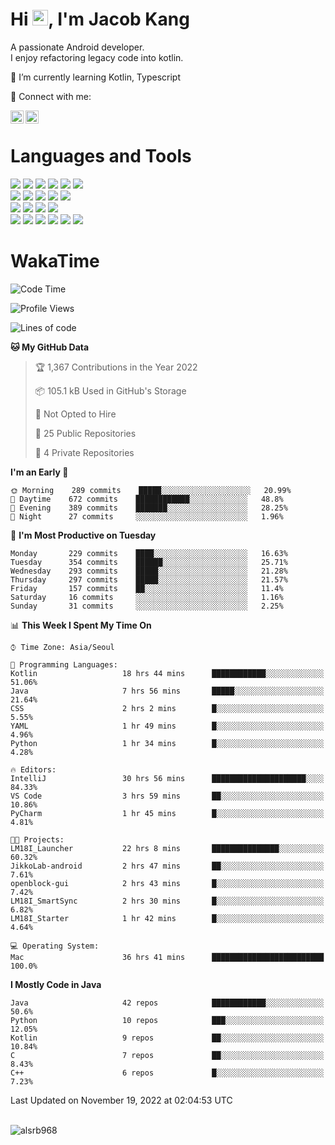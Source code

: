 # Hi <img src="https://media.giphy.com/media/hvRJCLFzcasrR4ia7z/giphy.gif" width="25px">, I'm Jacob Kang
A passionate Android developer.
</br>
I enjoy refactoring legacy code into kotlin.

🌱 I’m currently learning Kotlin, Typescript

🤝 Connect with me:

<a href="https://www.linkedin.com/in/minkyu-kang-b7477b1b2/"><img align="left" src="https://raw.githubusercontent.com/yushi1007/yushi1007/main/images/linkedin.svg" alt="Minkyu Kang | LinkedIn" width="21px"/></a>
<a href="https://www.instagram.com/_jacob_kang/"><img align="left" src="https://raw.githubusercontent.com/yushi1007/yushi1007/main/images/instagram.svg" alt="Jacob Kang | Instagram" width="21px"/></a>

</br>

# Languages and Tools

<div align="left">
<img src="https://img.shields.io/badge/java-007396?logo=java&logoColor=white"/>
<img src="https://img.shields.io/badge/kotlin-7F52FF?logo=kotlin&logoColor=white"/>
<img src="https://img.shields.io/badge/python-3776AB?logo=python&logoColor=white"/>
<img src="https://img.shields.io/badge/bash shell-4EAA25?logo=gnubash&logoColor=white"/>
<img src="https://img.shields.io/badge/c-A8B9CC?logo=c&logoColor=white"/>
<img src="https://img.shields.io/badge/c++-00599C?logo=c%2b%2b&logoColor=white"/>
</div>
<div align="left">
<img src="https://img.shields.io/badge/git-F05032?logo=git&logoColor=white"/>
<img src="https://img.shields.io/badge/github-181717?logo=github&logoColor=white"/>
<img src="https://img.shields.io/badge/mysql-4479A1?logo=mysql&logoColor=white"/>
<img src="https://img.shields.io/badge/sqlite-003B57?logo=sqlite&logoColor=white"/>
<img src="https://img.shields.io/badge/amazon AWS-232F3E?logo=amazonaws&logoColor=white"/>
</div>
<div align="left">
<img src="https://img.shields.io/badge/android-3DDC84?logo=android&logoColor=white"/>
<img src="https://img.shields.io/badge/linux-FCC624?logo=linux&logoColor=white"/>
<img src="https://img.shields.io/badge/flask-000000?logo=flask&logoColor=white"/>
<img src="https://img.shields.io/badge/arduino-00979D?logo=arduino&logoColor=white"/>
</div>
<div align="left">
<img src="https://img.shields.io/badge/slack-4A154B?logo=slack&logoColor=white"/>
<img src="https://img.shields.io/badge/notion-000000?logo=notion&logoColor=white"/>
<img src="https://img.shields.io/badge/jira-0052CC?logo=jira&logoColor=white"/>
<img src="https://img.shields.io/badge/postman-FF6C37?logo=postman&logoColor=white"/>
<img src="https://img.shields.io/badge/intellij-000000?logo=intellijidea&logoColor=white"/>
<img src="https://img.shields.io/badge/pycharm-000000?logo=pycharm&logoColor=white"/>
</div>

# WakaTime

<!--START_SECTION:waka-->
![Code Time](http://img.shields.io/badge/Code%20Time-1%2C589%20hrs%2056%20mins-blue)

![Profile Views](http://img.shields.io/badge/Profile%20Views-0-blue)

![Lines of code](https://img.shields.io/badge/From%20Hello%20World%20I%27ve%20Written-192%20Thousand%20lines%20of%20code-blue)

**🐱 My GitHub Data** 

> 🏆 1,367 Contributions in the Year 2022
 > 
> 📦 105.1 kB Used in GitHub's Storage 
 > 
> 🚫 Not Opted to Hire
 > 
> 📜 25 Public Repositories 
 > 
> 🔑 4 Private Repositories  
 > 
**I'm an Early 🐤** 

```text
🌞 Morning    289 commits    █████░░░░░░░░░░░░░░░░░░░░   20.99% 
🌆 Daytime    672 commits    ████████████░░░░░░░░░░░░░   48.8% 
🌃 Evening    389 commits    ███████░░░░░░░░░░░░░░░░░░   28.25% 
🌙 Night      27 commits     ░░░░░░░░░░░░░░░░░░░░░░░░░   1.96%

```
📅 **I'm Most Productive on Tuesday** 

```text
Monday       229 commits    ████░░░░░░░░░░░░░░░░░░░░░   16.63% 
Tuesday      354 commits    ██████░░░░░░░░░░░░░░░░░░░   25.71% 
Wednesday    293 commits    █████░░░░░░░░░░░░░░░░░░░░   21.28% 
Thursday     297 commits    █████░░░░░░░░░░░░░░░░░░░░   21.57% 
Friday       157 commits    ██░░░░░░░░░░░░░░░░░░░░░░░   11.4% 
Saturday     16 commits     ░░░░░░░░░░░░░░░░░░░░░░░░░   1.16% 
Sunday       31 commits     ░░░░░░░░░░░░░░░░░░░░░░░░░   2.25%

```


📊 **This Week I Spent My Time On** 

```text
⌚︎ Time Zone: Asia/Seoul

💬 Programming Languages: 
Kotlin                   18 hrs 44 mins      ████████████░░░░░░░░░░░░░   51.06% 
Java                     7 hrs 56 mins       █████░░░░░░░░░░░░░░░░░░░░   21.64% 
CSS                      2 hrs 2 mins        █░░░░░░░░░░░░░░░░░░░░░░░░   5.55% 
YAML                     1 hr 49 mins        █░░░░░░░░░░░░░░░░░░░░░░░░   4.96% 
Python                   1 hr 34 mins        █░░░░░░░░░░░░░░░░░░░░░░░░   4.28%

🔥 Editors: 
IntelliJ                 30 hrs 56 mins      █████████████████████░░░░   84.33% 
VS Code                  3 hrs 59 mins       ██░░░░░░░░░░░░░░░░░░░░░░░   10.86% 
PyCharm                  1 hr 45 mins        █░░░░░░░░░░░░░░░░░░░░░░░░   4.81%

🐱‍💻 Projects: 
LM18I_Launcher           22 hrs 8 mins       ███████████████░░░░░░░░░░   60.32% 
JikkoLab-android         2 hrs 47 mins       ██░░░░░░░░░░░░░░░░░░░░░░░   7.61% 
openblock-gui            2 hrs 43 mins       █░░░░░░░░░░░░░░░░░░░░░░░░   7.42% 
LM18I_SmartSync          2 hrs 30 mins       █░░░░░░░░░░░░░░░░░░░░░░░░   6.82% 
LM18I_Starter            1 hr 42 mins        █░░░░░░░░░░░░░░░░░░░░░░░░   4.64%

💻 Operating System: 
Mac                      36 hrs 41 mins      █████████████████████████   100.0%

```

**I Mostly Code in Java** 

```text
Java                     42 repos            ████████████░░░░░░░░░░░░░   50.6% 
Python                   10 repos            ███░░░░░░░░░░░░░░░░░░░░░░   12.05% 
Kotlin                   9 repos             ██░░░░░░░░░░░░░░░░░░░░░░░   10.84% 
C                        7 repos             ██░░░░░░░░░░░░░░░░░░░░░░░   8.43% 
C++                      6 repos             █░░░░░░░░░░░░░░░░░░░░░░░░   7.23%

```



 Last Updated on November 19, 2022 at 02:04:53 UTC
<!--END_SECTION:waka-->

</br>

<div align="left">
<img align="left" src="https://github-readme-stats.vercel.app/api/top-langs?username=alsrb968&show_icons=true&locale=en&layout=compact&theme=dark" alt="alsrb968" />
</div>
